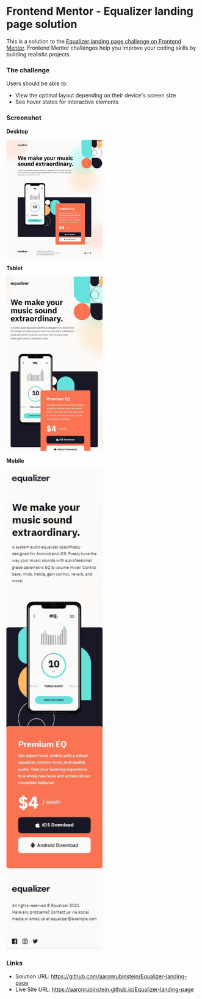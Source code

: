 # Frontend Mentor - Equalizer landing page solution

This is a solution to the [Equalizer landing page challenge on Frontend Mentor](https://www.frontendmentor.io/challenges/equalizer-landing-page-7VJ4gp3DE). Frontend Mentor challenges help you improve your coding skills by building realistic projects. 

### The challenge

Users should be able to:

- View the optimal layout depending on their device's screen size
- See hover states for interactive elements

### Screenshot

**Desktop**

<img src="./solution/desktop.jpg" width=50% height=50%>

**Tablet**

<img src="./solution/tablet.jpg" width=50% height=50%>

**Mobile**

<img src="./solution/mobile.jpg" width=50% height=50%>

### Links

- Solution URL: https://github.com/aaronrubinstein/Equalizer-landing-page
- Live Site URL: https://aaronrubinstein.github.io/Equalizer-landing-page
